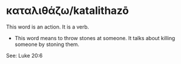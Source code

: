 # καταλιθάζω/katalithazō
This word is an action. It is a verb.

* This word means to throw stones at someone. It talks about killing someone by stoning them. 

See: Luke 20:6
